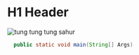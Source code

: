 # H1 Header
![tung tung tung sahur](https://encrypted-tbn0.gstatic.com/images?q=tbn:ANd9GcRgF69zEmPa2ja9HNDpg8fsZ6KJ4-ZHB6VS8Q&s)
```java
  public static void main(String[] Args)
```
